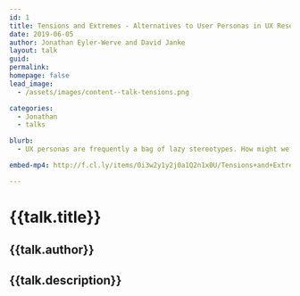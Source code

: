 ```yaml
---
id: 1
title: Tensions and Extremes - Alternatives to User Personas in UX Research
date: 2019-06-05
author: Jonathan Eyler-Werve and David Janke
layout: talk
guid:
permalink:
homepage: false
lead_image:
  - /assets/images/content--talk-tensions.png

categories:
  - Jonathan
  - talks

blurb:
  - UX personas are frequently a bag of lazy stereotypes. How might we do better? Here, we propose looking at extreme users as starting place for discovering non-obvious solutions.

embed-mp4: http://f.cl.ly/items/0i3w2y1y2j0a1Q2n1x0U/Tensions+and+Extremes+presented+by+Jonathan+Eyler-Werve+-+6_5_2019.mp4

---
```


# {{talk.title}}
## {{talk.author}}
## {{talk.description}}